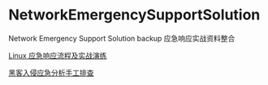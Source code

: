 # NetworkEmergencySupportSolution
Network Emergency Support Solution backup 应急响应实战资料整合

[Linux 应急响应流程及实战演练](https://mp.weixin.qq.com/s/u2WyuZxfoGv9rBURHahZgg)

[黑客入侵应急分析手工排查](https://xz.aliyun.com/t/1140/#toc-11)

